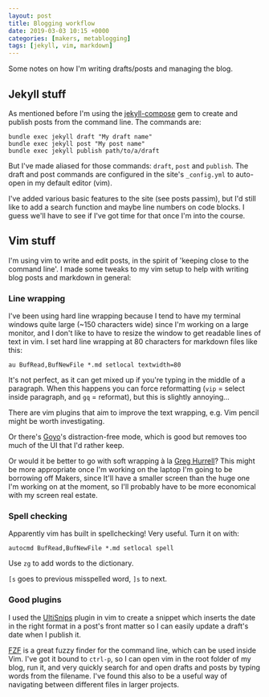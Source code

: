 ```yaml
---
layout: post
title: Blogging workflow
date: 2019-03-03 10:15 +0000
categories: [makers, metablogging]
tags: [jekyll, vim, markdown]
---
```


Some notes on how I'm writing drafts/posts and managing the blog.

## Jekyll stuff

As mentioned before I'm using the [jekyll-compose] gem to create and publish
posts from the command line. The commands are:

```shell
bundle exec jekyll draft "My draft name"
bundle exec jekyll post "My post name"
bundle exec jekyll publish path/to/a/draft
```

But I've made aliased for those commands: `draft`, `post` and `publish`. The
draft and post commands are configured in the site's `_config.yml` to auto-open
in my default editor (vim).

I've added various basic features to the site (see posts passim), but I'd still
like to add a search function and maybe line numbers on code blocks. I guess
we'll have to see if I've got time for that once I'm into the course.

## Vim stuff

I'm using vim to write and edit posts, in the spirit of 'keeping close to the
command line'. I made some tweaks to my vim setup to help with writing blog
posts and markdown in general:

### Line wrapping

I've been using hard line wrapping because I tend to have my terminal windows
quite large (~150 characters wide) since I'm working on a large monitor, and I
don't like to have to resize the window to get readable lines of text in vim. I
set hard line wrapping at 80 characters for markdown files like this:
```vimscript
au BufRead,BufNewFile *.md setlocal textwidth=80
```

It's not perfect, as it can get mixed up if you're typing in the middle of a
paragraph. When this happens you can force reformatting (`vip` = select inside
paragraph, and `gq` = reformat), but this is slightly annoying...

There are vim plugins that aim to improve the text wrapping, e.g. Vim pencil
might be worth investigating.

Or there's [Goyo]'s distraction-free mode, which is good but removes too much of
the UI that I'd rather keep.

Or would it be better to go with soft wrapping à la [Greg
Hurrell][wincent-static-blog-vid]? This might be more appropriate once I'm
working on the laptop I'm going to be borrowing off Makers, since It'll have a
smaller screen than the huge one I'm working on at the moment, so I'll probably
have to be more economical with my screen real estate.

### Spell checking

Apparently vim has built in spellchecking! Very useful. Turn it on with:

```vimscript
autocmd BufRead,BufNewFile *.md setlocal spell
```

Use `zg` to add words to the dictionary.

`[s` goes to previous misspelled word, `]s` to next.

### Good plugins

I used the [UltiSnips] plugin in vim to create a snippet which inserts the date
in the right format in a post's front matter so I can easily update a draft's
date when I publish it.

[FZF] is a great fuzzy finder for the command line, which can be used inside
Vim. I've got it bound to `ctrl-p`, so I can open vim in the root folder of my
blog, run it, and very quickly search for and open drafts and posts by typing
words from the filename. I've found this also to be a useful way of navigating
between different files in larger projects.

[UltiSnips]:https://github.com/SirVer/ultisnips
[jekyll-compose]:https://github.com/jekyll/jekyll-compose
[wincent-static-blog-vid]:https://www.youtube.com/watch?v=fTyfevqIuJA
[Goyo]:https://github.com/junegunn/goyo.vim
[FZF]:https://github.com/junegunn/fzf
